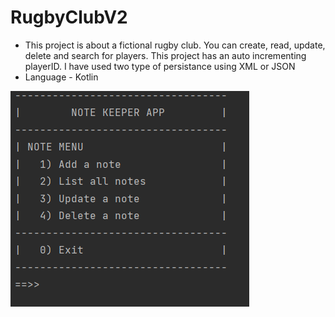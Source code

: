 # RugbyClubV2

- This project is about a fictional rugby club. You can create, read, update, delete and search for players. This project has an auto incrementing playerID. I have used two type of persistance using XML or JSON 
- Language - Kotlin

![](menu.png)



